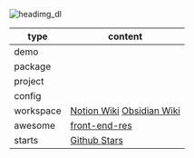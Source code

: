 ![headimg_dl](https://user-images.githubusercontent.com/26086447/126728629-e9ee6f1f-d18e-404d-98f5-d7e994f4f2d5.gif)

| type      | content                                                      |
| --------- | ------------------------------------------------------------ |
| demo      |                                                              |
| package   |                                                              |
| project   |                                                              |
| config    |                                                              |
| workspace | [Notion Wiki](https://www.notion.so/kromalee/Home-2a5719180eab4b769013c990194ee418) [Obsidian Wiki](https://github.com/kromalee/obsidian-vault) |
| awesome   | [front-end-res](https://github.com/kromalee/awesome-front-end-resource) |
| starts    | [Github Stars](https://github.com/stars)                     |
